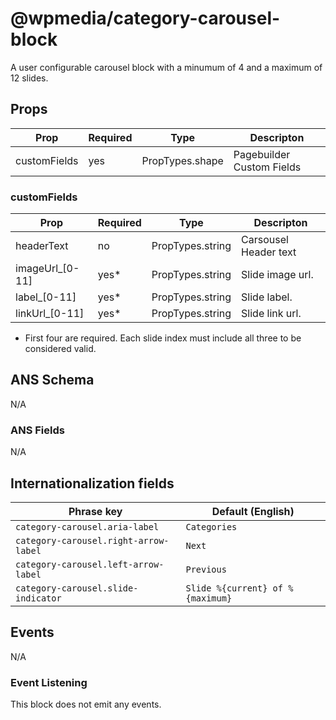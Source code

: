 # @wpmedia/category-carousel-block

A user configurable carousel block with a minumum of 4 and a maximum of 12 slides.

## Props

| **Prop**     | **Required** | **Type**        | **Descripton**            |
| ------------ | ------------ | --------------- | ------------------------- |
| customFields | yes          | PropTypes.shape | Pagebuilder Custom Fields |

### customFields

| **Prop**         | **Required** | **Type**         | **Descripton**        |
| ---------------- | ------------ | ---------------- | --------------------- |
| headerText       | no           | PropTypes.string | Carsousel Header text |
| imageUrl\_[0-11] | yes\*        | PropTypes.string | Slide image url.      |
| label\_[0-11]    | yes\*        | PropTypes.string | Slide label.          |
| linkUrl\_[0-11]  | yes\*        | PropTypes.string | Slide link url.       |

- First four are required. Each slide index must include all three to be considered valid.

## ANS Schema

N/A

### ANS Fields

N/A

## Internationalization fields

| Phrase key                            | Default (English)                |
| ------------------------------------- | -------------------------------- |
| `category-carousel.aria-label`        | `Categories`                     |
| `category-carousel.right-arrow-label` | `Next`                           |
| `category-carousel.left-arrow-label`  | `Previous`                       |
| `category-carousel.slide-indicator`   | `Slide %{current} of %{maximum}` |

## Events

N/A

### Event Listening

This block does not emit any events.

